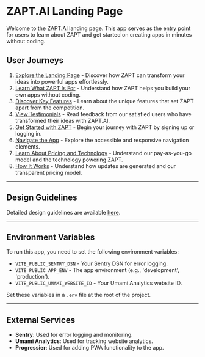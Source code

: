 # ZAPT.AI Landing Page

Welcome to the ZAPT.AI landing page. This app serves as the entry point for users to learn about ZAPT and get started on creating apps in minutes without coding.

## User Journeys

1. [Explore the Landing Page](docs/journeys/explore-landing-page.md) - Discover how ZAPT can transform your ideas into powerful apps effortlessly.
2. [Learn What ZAPT Is For](docs/journeys/learn-what-zapt-is-for.md) - Understand how ZAPT helps you build your own apps without coding.
3. [Discover Key Features](docs/journeys/discover-key-features.md) - Learn about the unique features that set ZAPT apart from the competition.
4. [View Testimonials](docs/journeys/view-testimonials.md) - Read feedback from our satisfied users who have transformed their ideas with ZAPT.AI.
5. [Get Started with ZAPT](docs/journeys/get-started.md) - Begin your journey with ZAPT by signing up or logging in.
6. [Navigate the App](docs/journeys/navigate-the-app.md) - Explore the accessible and responsive navigation elements.
7. [Learn About Pricing and Technology](docs/journeys/learn-about-pricing-and-technology.md) - Understand our pay-as-you-go model and the technology powering ZAPT.
8. [How It Works](docs/journeys/how-it-works.md) - Understand how updates are generated and our transparent pricing model.

---

## Design Guidelines

Detailed design guidelines are available [here](docs/design-guidelines.md).

---

## Environment Variables

To run this app, you need to set the following environment variables:

- `VITE_PUBLIC_SENTRY_DSN` - Your Sentry DSN for error logging.
- `VITE_PUBLIC_APP_ENV` - The app environment (e.g., 'development', 'production').
- `VITE_PUBLIC_UMAMI_WEBSITE_ID` - Your Umami Analytics website ID.

Set these variables in a `.env` file at the root of the project.

---

## External Services

- **Sentry**: Used for error logging and monitoring.
- **Umami Analytics**: Used for tracking website analytics.
- **Progressier**: Used for adding PWA functionality to the app.